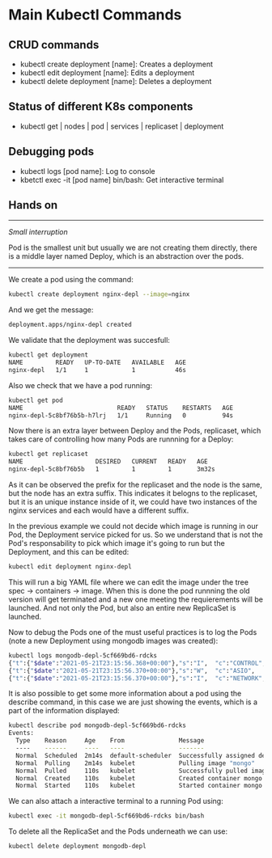 # Main Kubectl Commands

## CRUD commands

 * kubectl create deployment [name]: Creates a deployment
 * kubectl edit deployment [name]: Edits a deployment
 * kubectl delete deployment [name]: Deletes a deployment

 ## Status of different K8s components

 * kubectl get | nodes | pod | services | replicaset | deployment

 ## Debugging pods

 * kubectl logs [pod name]: Log to console
 * kbetctl exec -it [pod name] bin/bash: Get interactive terminal

 ## Hands on

  ___
*Small interruption*

Pod is the smallest unit but usually we are not creating them directly, there is a middle layer named Deploy, which is an abstraction over the pods.
___

 We create a pod using the command:

 ```sh
kubectl create deployment nginx-depl --image=nginx
 ```

And we get the message:

```sh
deployment.apps/nginx-depl created
```

We validate that the deployment was succesfull:

```sh
kubectl get deployment
NAME         READY   UP-TO-DATE   AVAILABLE   AGE
nginx-depl   1/1     1            1           46s
```

Also we check that we have a pod running:

```sh
kubectl get pod
NAME                          READY   STATUS    RESTARTS   AGE
nginx-depl-5c8bf76b5b-h7lrj   1/1     Running   0          94s
```

Now there is an extra layer between Deploy and the Pods, replicaset, which takes care of controlling how many Pods are runnning for a Deploy:

```sh
kubectl get replicaset
NAME                    DESIRED   CURRENT   READY   AGE
nginx-depl-5c8bf76b5b   1         1         1       3m32s
```

As it can be observed the prefix for the replicaset and the node is the same, but the node has an extra suffix. This indicates it belogns to the replicaset, but it is an unique instance inside of it, we could have
two instances of the nginx services and each would have a different suffix.

In the previous example we could not decide which image is running in our Pod, the Deployment service picked for us. So we understand that is not the Pod's responsability to pick which image it's going to run but the Deployment, and this can be edited:

```sh
kubectl edit deployment nginx-depl
```

This will run a big YAML file where we can edit the image under the tree spec -> containers -> image. When this is done the pod runnning the old version will get terminated and a new one meeting the
requierements will be launched. And not only the Pod, but also an entire new ReplicaSet is launched.

Now to debug the Pods one of the must useful practices is to log the Pods (note a new Deployment using mongodb images was created):

```sh
kubectl logs mongodb-depl-5cf669bd6-rdcks
{"t":{"$date":"2021-05-21T23:15:56.368+00:00"},"s":"I",  "c":"CONTROL",  "id":23285,   "ctx":"main","msg":"Automatically disabling TLS 1.0, to force-enable TLS 1.0 specify --sslDisabledProtocols 'none'"}
{"t":{"$date":"2021-05-21T23:15:56.370+00:00"},"s":"W",  "c":"ASIO",     "id":22601,   "ctx":"main","msg":"No TransportLayer configured during NetworkInterface startup"}
{"t":{"$date":"2021-05-21T23:15:56.370+00:00"},"s":"I",  "c":"NETWORK",  "id":4648601, "ctx":"main","msg":"Implicit TCP FastOpen unavailable. If TCP FastOpen is required, set tcpFastOpenServer, tcpFastOpenClient, and tcpFastOpenQueueSize."}
```

It is also possible to get some more information about a pod using the describe command, in this case we are just showing the events, which is a part of the information displayed:

```sh
kubectl describe pod mongodb-depl-5cf669bd6-rdcks
Events:
  Type    Reason     Age    From               Message
  ----    ------     ----   ----               -------
  Normal  Scheduled  2m14s  default-scheduler  Successfully assigned default/mongodb-depl-5cf669bd6-rdcks to minikube
  Normal  Pulling    2m14s  kubelet            Pulling image "mongo"
  Normal  Pulled     110s   kubelet            Successfully pulled image "mongo" in 23.07993538s
  Normal  Created    110s   kubelet            Created container mongo
  Normal  Started    110s   kubelet            Started container mongo

```

We can also attach a interactive terminal to a running Pod using:

```sh
kubectl exec -it mongodb-depl-5cf669bd6-rdcks bin/bash
```

To delete all the ReplicaSet and the Pods underneath we can use:

```sh
kubectl delete deployment mongodb-depl
```

